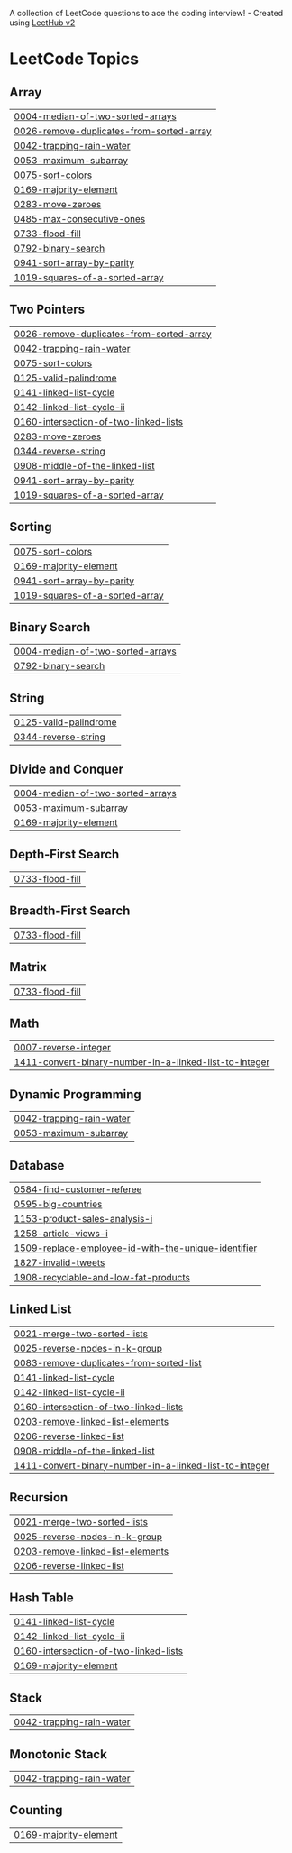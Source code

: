A collection of LeetCode questions to ace the coding interview! - Created using [LeetHub v2](https://github.com/arunbhardwaj/LeetHub-2.0)
<!---LeetCode Topics Start-->
# LeetCode Topics
## Array
|  |
| ------- |
| [0004-median-of-two-sorted-arrays](https://github.com/Safikul99/LeetCodes/tree/master/0004-median-of-two-sorted-arrays) |
| [0026-remove-duplicates-from-sorted-array](https://github.com/Safikul99/LeetCodes/tree/master/0026-remove-duplicates-from-sorted-array) |
| [0042-trapping-rain-water](https://github.com/Safikul99/LeetCodes/tree/master/0042-trapping-rain-water) |
| [0053-maximum-subarray](https://github.com/Safikul99/LeetCodes/tree/master/0053-maximum-subarray) |
| [0075-sort-colors](https://github.com/Safikul99/LeetCodes/tree/master/0075-sort-colors) |
| [0169-majority-element](https://github.com/Safikul99/LeetCodes/tree/master/0169-majority-element) |
| [0283-move-zeroes](https://github.com/Safikul99/LeetCodes/tree/master/0283-move-zeroes) |
| [0485-max-consecutive-ones](https://github.com/Safikul99/LeetCodes/tree/master/0485-max-consecutive-ones) |
| [0733-flood-fill](https://github.com/Safikul99/LeetCodes/tree/master/0733-flood-fill) |
| [0792-binary-search](https://github.com/Safikul99/LeetCodes/tree/master/0792-binary-search) |
| [0941-sort-array-by-parity](https://github.com/Safikul99/LeetCodes/tree/master/0941-sort-array-by-parity) |
| [1019-squares-of-a-sorted-array](https://github.com/Safikul99/LeetCodes/tree/master/1019-squares-of-a-sorted-array) |
## Two Pointers
|  |
| ------- |
| [0026-remove-duplicates-from-sorted-array](https://github.com/Safikul99/LeetCodes/tree/master/0026-remove-duplicates-from-sorted-array) |
| [0042-trapping-rain-water](https://github.com/Safikul99/LeetCodes/tree/master/0042-trapping-rain-water) |
| [0075-sort-colors](https://github.com/Safikul99/LeetCodes/tree/master/0075-sort-colors) |
| [0125-valid-palindrome](https://github.com/Safikul99/LeetCodes/tree/master/0125-valid-palindrome) |
| [0141-linked-list-cycle](https://github.com/Safikul99/LeetCodes/tree/master/0141-linked-list-cycle) |
| [0142-linked-list-cycle-ii](https://github.com/Safikul99/LeetCodes/tree/master/0142-linked-list-cycle-ii) |
| [0160-intersection-of-two-linked-lists](https://github.com/Safikul99/LeetCodes/tree/master/0160-intersection-of-two-linked-lists) |
| [0283-move-zeroes](https://github.com/Safikul99/LeetCodes/tree/master/0283-move-zeroes) |
| [0344-reverse-string](https://github.com/Safikul99/LeetCodes/tree/master/0344-reverse-string) |
| [0908-middle-of-the-linked-list](https://github.com/Safikul99/LeetCodes/tree/master/0908-middle-of-the-linked-list) |
| [0941-sort-array-by-parity](https://github.com/Safikul99/LeetCodes/tree/master/0941-sort-array-by-parity) |
| [1019-squares-of-a-sorted-array](https://github.com/Safikul99/LeetCodes/tree/master/1019-squares-of-a-sorted-array) |
## Sorting
|  |
| ------- |
| [0075-sort-colors](https://github.com/Safikul99/LeetCodes/tree/master/0075-sort-colors) |
| [0169-majority-element](https://github.com/Safikul99/LeetCodes/tree/master/0169-majority-element) |
| [0941-sort-array-by-parity](https://github.com/Safikul99/LeetCodes/tree/master/0941-sort-array-by-parity) |
| [1019-squares-of-a-sorted-array](https://github.com/Safikul99/LeetCodes/tree/master/1019-squares-of-a-sorted-array) |
## Binary Search
|  |
| ------- |
| [0004-median-of-two-sorted-arrays](https://github.com/Safikul99/LeetCodes/tree/master/0004-median-of-two-sorted-arrays) |
| [0792-binary-search](https://github.com/Safikul99/LeetCodes/tree/master/0792-binary-search) |
## String
|  |
| ------- |
| [0125-valid-palindrome](https://github.com/Safikul99/LeetCodes/tree/master/0125-valid-palindrome) |
| [0344-reverse-string](https://github.com/Safikul99/LeetCodes/tree/master/0344-reverse-string) |
## Divide and Conquer
|  |
| ------- |
| [0004-median-of-two-sorted-arrays](https://github.com/Safikul99/LeetCodes/tree/master/0004-median-of-two-sorted-arrays) |
| [0053-maximum-subarray](https://github.com/Safikul99/LeetCodes/tree/master/0053-maximum-subarray) |
| [0169-majority-element](https://github.com/Safikul99/LeetCodes/tree/master/0169-majority-element) |
## Depth-First Search
|  |
| ------- |
| [0733-flood-fill](https://github.com/Safikul99/LeetCodes/tree/master/0733-flood-fill) |
## Breadth-First Search
|  |
| ------- |
| [0733-flood-fill](https://github.com/Safikul99/LeetCodes/tree/master/0733-flood-fill) |
## Matrix
|  |
| ------- |
| [0733-flood-fill](https://github.com/Safikul99/LeetCodes/tree/master/0733-flood-fill) |
## Math
|  |
| ------- |
| [0007-reverse-integer](https://github.com/Safikul99/LeetCodes/tree/master/0007-reverse-integer) |
| [1411-convert-binary-number-in-a-linked-list-to-integer](https://github.com/Safikul99/LeetCodes/tree/master/1411-convert-binary-number-in-a-linked-list-to-integer) |
## Dynamic Programming
|  |
| ------- |
| [0042-trapping-rain-water](https://github.com/Safikul99/LeetCodes/tree/master/0042-trapping-rain-water) |
| [0053-maximum-subarray](https://github.com/Safikul99/LeetCodes/tree/master/0053-maximum-subarray) |
## Database
|  |
| ------- |
| [0584-find-customer-referee](https://github.com/Safikul99/LeetCodes/tree/master/0584-find-customer-referee) |
| [0595-big-countries](https://github.com/Safikul99/LeetCodes/tree/master/0595-big-countries) |
| [1153-product-sales-analysis-i](https://github.com/Safikul99/LeetCodes/tree/master/1153-product-sales-analysis-i) |
| [1258-article-views-i](https://github.com/Safikul99/LeetCodes/tree/master/1258-article-views-i) |
| [1509-replace-employee-id-with-the-unique-identifier](https://github.com/Safikul99/LeetCodes/tree/master/1509-replace-employee-id-with-the-unique-identifier) |
| [1827-invalid-tweets](https://github.com/Safikul99/LeetCodes/tree/master/1827-invalid-tweets) |
| [1908-recyclable-and-low-fat-products](https://github.com/Safikul99/LeetCodes/tree/master/1908-recyclable-and-low-fat-products) |
## Linked List
|  |
| ------- |
| [0021-merge-two-sorted-lists](https://github.com/Safikul99/LeetCodes/tree/master/0021-merge-two-sorted-lists) |
| [0025-reverse-nodes-in-k-group](https://github.com/Safikul99/LeetCodes/tree/master/0025-reverse-nodes-in-k-group) |
| [0083-remove-duplicates-from-sorted-list](https://github.com/Safikul99/LeetCodes/tree/master/0083-remove-duplicates-from-sorted-list) |
| [0141-linked-list-cycle](https://github.com/Safikul99/LeetCodes/tree/master/0141-linked-list-cycle) |
| [0142-linked-list-cycle-ii](https://github.com/Safikul99/LeetCodes/tree/master/0142-linked-list-cycle-ii) |
| [0160-intersection-of-two-linked-lists](https://github.com/Safikul99/LeetCodes/tree/master/0160-intersection-of-two-linked-lists) |
| [0203-remove-linked-list-elements](https://github.com/Safikul99/LeetCodes/tree/master/0203-remove-linked-list-elements) |
| [0206-reverse-linked-list](https://github.com/Safikul99/LeetCodes/tree/master/0206-reverse-linked-list) |
| [0908-middle-of-the-linked-list](https://github.com/Safikul99/LeetCodes/tree/master/0908-middle-of-the-linked-list) |
| [1411-convert-binary-number-in-a-linked-list-to-integer](https://github.com/Safikul99/LeetCodes/tree/master/1411-convert-binary-number-in-a-linked-list-to-integer) |
## Recursion
|  |
| ------- |
| [0021-merge-two-sorted-lists](https://github.com/Safikul99/LeetCodes/tree/master/0021-merge-two-sorted-lists) |
| [0025-reverse-nodes-in-k-group](https://github.com/Safikul99/LeetCodes/tree/master/0025-reverse-nodes-in-k-group) |
| [0203-remove-linked-list-elements](https://github.com/Safikul99/LeetCodes/tree/master/0203-remove-linked-list-elements) |
| [0206-reverse-linked-list](https://github.com/Safikul99/LeetCodes/tree/master/0206-reverse-linked-list) |
## Hash Table
|  |
| ------- |
| [0141-linked-list-cycle](https://github.com/Safikul99/LeetCodes/tree/master/0141-linked-list-cycle) |
| [0142-linked-list-cycle-ii](https://github.com/Safikul99/LeetCodes/tree/master/0142-linked-list-cycle-ii) |
| [0160-intersection-of-two-linked-lists](https://github.com/Safikul99/LeetCodes/tree/master/0160-intersection-of-two-linked-lists) |
| [0169-majority-element](https://github.com/Safikul99/LeetCodes/tree/master/0169-majority-element) |
## Stack
|  |
| ------- |
| [0042-trapping-rain-water](https://github.com/Safikul99/LeetCodes/tree/master/0042-trapping-rain-water) |
## Monotonic Stack
|  |
| ------- |
| [0042-trapping-rain-water](https://github.com/Safikul99/LeetCodes/tree/master/0042-trapping-rain-water) |
## Counting
|  |
| ------- |
| [0169-majority-element](https://github.com/Safikul99/LeetCodes/tree/master/0169-majority-element) |
<!---LeetCode Topics End-->